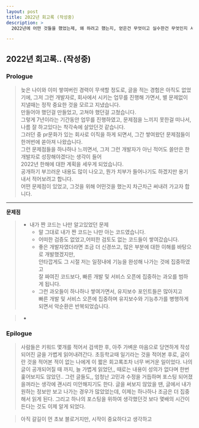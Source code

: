 ```yaml
---
layout: post
title: 2022년 회고록 (작성중)
description: >
  2022년에 어떤 것들을 했었는제, 왜 하려고 했는지, 얻은건 무엇이고 실수한건 무엇인지 서술해보려고 합니다.

---
```


## 2022년 회고록.. (작성중)


### Prologue   

> 늦은 나이와 이미 쌓여버린 경력이 무색할 정도로, 글을 적는 경험은 아직도 없었기에, 
> 그저 그런 개발자로, 회사에서 시키는 업무를 진행해 가면서, 별 문제없이 지낼때는 정작 중요한 것을 모르고 지냈습니다.  
> 만들어야 했던걸 만들었고, 고쳐야 했던걸 고쳤습니다.   
> 그렇게 7년이라는 기간동안 업무를 진행하였고, 문제점을 느끼지 못한걸 떠나서, 나름 잘 하고있다는 착각속에 살았던것 같습니다.     
> 그러던 중 pr문화가 있는 회사로 이직을 하게 되면서, 그간 쌓여왔던 문제점들이 한꺼번에 쏟아져 나왔습니다.   
> 그런 문제점들을 하나하나 느끼면서, 그저 그런 개발자가 아닌 적어도 쓸만은 한 개발자로 성장해야겠다는 생각이 들어   
> 2022년 한해에 대한 계획을 세우게 되었습니다.   
> 공개하기 부끄러운 내용도 많이 나오고, 뭔가 치부가 들어나기도 하겠지만 용기내서 적어보려고 합니다.   
> 어떤 문제점이 있었고, 그것을 위해 어떤것을 했는지 차근차근 써내려 가고자 합니다.   

   
---   

**문제점**   
> - 내가 짠 코드는 나만 알고있었던 문제   
>   + 말 그대로 내가 짠 코드는 나만 아는 코드였습니다.
>   + 어떠한 검증도 없었고,어떠한 검토도 없는 코드들이 쌓여갔습니다.
>   + 좋은 개발자였더라면 조금 더 신경쓰고, 많은 부분에 대한 이해를 바탕으로 개발했겠지만,   
>     안타깝게도 그 시절 저는 일정내에 기능을 완성해 나가는 것에 집중하였고   
>     잘 짜여진 코드보다, 빠른 개발 및 서비스 오픈에 집중하는 과오를 범하게 됩니다.  
>   + 그런 과오들이 하나하나 쌓여가면서, 유지보수 포인트들은 많아지고  
>     빠른 개발 및 서비스 오픈에 집중하며 유지보수와 기능추가를 병행하게 되면서 악순환은 반복되었습니다.   
   
> -  


### Epilogue   
   
> 사람들은 키워드 몇개를 적어서 검색한 후, 아주 가벼운 마음으로 당연하게 작성되어진 글을 가볍게 읽어내려간다.
> 초등학교때 일기라는 것을 적어본 후로, 글이란 것을 적어본 적이 없는 나에게 이 짧은 회고록조차 너무 버거운 일이었다.
> 나의 글이 공개되어질 때 까지, 늘 가볍게 읽었던,, 때로는 내용이 성의가 없다며 한번 훑어보지도 않았던.. 그런 글들도,,
> 엄청난 고민과 수정을 거듭하며 포스팅 되어졌을꺼라는 생각에 괜시리 미안해지기도 한다.
> 글을 써보지 않았을 땐, 글에서 내가 원하는 정보만 보고 나가는 경우가 많았었는데, 이제는 하나하나 조금은 더 집중해서 읽게 된다.
> 그리고 하나의 포스팅을 위하여 생각했던것 보다 몇배의 시간이 든다는 것도 이제 알게 되었다.
   
   
> 아직 갈길이 먼 초보 블로거지만, 시작이 중요하다고 생각하고
